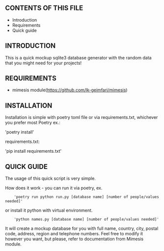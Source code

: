 CONTENTS OF THIS FILE
---------------------

 * Introduction
 * Requirements
 * Quick guide

INTRODUCTION
------------

This is a quick mockup sqlite3 database generator with the random data that you might need for your projects!

REQUIREMENTS
------------

* mimesis module(https://github.com/lk-geimfari/mimesis)

INSTALLATION
------------
Installation is simple with poetry toml file or via requirements.txt, whichever you prefer most
Poetry ex.:

 'poetry install'

requirements.txt:

 'pip install requirements.txt'
 
 
QUICK GUIDE
-------------
The usage of this quick script is very simple.

 How does it work - you can run it via
        poetry, ex. 
        
        'poetry run python run.py [database name] [number of people/values needed]'
  or install it python with virtual environment.
  
        'python names.py [database name] [number of people/values needed]'

It will create a mockup database for you with full name, country, city, postal code, address, region and telephone numbers.
Feel free to modify it however you want, but please, refer to documentation from Mimesis module.
